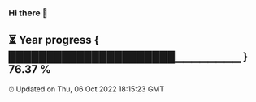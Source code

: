 ### Hi there 👋
⏳ Year progress { ██████████████████████▁▁▁▁▁▁▁▁ } 76.37 %
---
⏰ Updated on Thu, 06 Oct 2022 18:15:23 GMT

